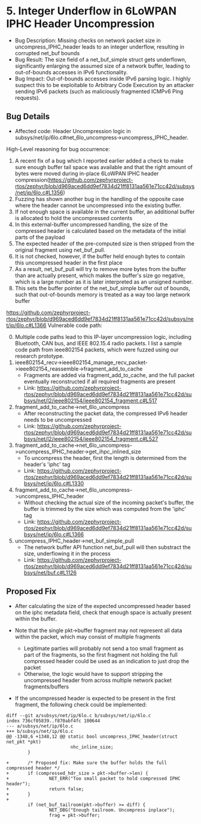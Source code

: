 # 5. Integer Underflow in 6LoWPAN IPHC Header Uncompression
- Bug Description: Missing checks on network packet size in uncompress_IPHC_header leads to an integer underflow, resulting in corrupted net_buf bounds
- Bug Result: The size field of a net_buf_simple struct gets underflown, significantly enlarging the assumed size of a network buffer, leading to out-of-bounds accesses in IPv6 functionality.
- Bug Impact: Out-of-bounds accesses inside IPv6 parsing logic. I highly suspect this to be exploitable to Arbitrary Code Execution by an attacker sending IPv6 packets (such as maliciously fragmented ICMPv6 Ping requests).

## Bug Details
- Affected code: Header Uncompression logic in subsys/net/ip/6lo.c#net_6lo_uncompress->uncompress_IPHC_header.

High-Level reasoning for bug occurrence:
1. A recent fix of a bug which I reported earlier added a check to make sure enough buffer tail space was available and that the right amount of bytes were moved during in-place 6LoWPAN IPHC header compression(https://github.com/zephyrproject-rtos/zephyr/blob/d969aced6dd9ef7834d21ff8131aa561e71cc42d/subsys/net/ip/6lo.c#L1356)
2. Fuzzing has shown another bug in the handling of the opposite case where the header cannot be uncompressed into the existing buffer.
3. If not enough space is available in the current buffer, an additional buffer is allocated to hold the uncompressed contents
4. In this external-buffer uncompressed handling, the size of the compressed header is calculated based on the metadata of the initial parts of the payload
5. The expected header of the pre-computed size is then stripped from the original fragment using net_buf_pull.
6. It is not checked, however, if the buffer held enough bytes to contain this uncompressed header in the first place
7. As a result, net_buf_pull will try to remove more bytes from the buffer than are actually present, which makes the buffer's size go negative, which is a large number as it is later interpreted as an unsigned number.
8. This sets the buffer pointer of the net_buf_simple buffer out of bounds, such that out-of-bounds memory is treated as a way too large network buffer

https://github.com/zephyrproject-rtos/zephyr/blob/d969aced6dd9ef7834d21ff8131aa561e71cc42d/subsys/net/ip/6lo.c#L1366
Vulnerable code path:

0. Multiple code paths lead to this IP-layer uncompression logic, including Bluetooth, CAN bus, and IEEE 802.15.4 radio packets. I list a sample code path from ieee802154 packets, which were fuzzed using our research prototype.
1. ieee802154_recv->ieee802154_manage_recv_packet->ieee802154_reassemble->fragment_add_to_cache
	- Fragments are added via fragment_add_to_cache, and the full packet eventually reconstructed if all required fragments are present
	- Link: https://github.com/zephyrproject-rtos/zephyr/blob/d969aced6dd9ef7834d21ff8131aa561e71cc42d/subsys/net/l2/ieee802154/ieee802154_fragment.c#L517
2. fragment_add_to_cache->net_6lo_uncompress
	- After reconstructing the packet data, the compressed IPv6 header needs to be uncompressed
	- Link: https://github.com/zephyrproject-rtos/zephyr/blob/d969aced6dd9ef7834d21ff8131aa561e71cc42d/subsys/net/l2/ieee802154/ieee802154_fragment.c#L527
3. fragment_add_to_cache->net_6lo_uncompress->uncompress_IPHC_header->get_ihpc_inlined_size
	- To uncompress the header, first the length is determined from the header's 'iphc' tag
	- Link: https://github.com/zephyrproject-rtos/zephyr/blob/d969aced6dd9ef7834d21ff8131aa561e71cc42d/subsys/net/ip/6lo.c#L1330
4. fragment_add_to_cache->net_6lo_uncompress->uncompress_IPHC_header
	- Without checking the actual size of the incoming packet's buffer, the buffer is trimmed by the size which was computed from the 'iphc' tag
	- Link: https://github.com/zephyrproject-rtos/zephyr/blob/d969aced6dd9ef7834d21ff8131aa561e71cc42d/subsys/net/ip/6lo.c#L1366
5. uncompress_IPHC_header->net_buf_simple_pull
	- The network buffer API function net_buf_pull will then substract the size, underflowing it in the process
	- Link: https://github.com/zephyrproject-rtos/zephyr/blob/d969aced6dd9ef7834d21ff8131aa561e71cc42d/subsys/net/buf.c#L1126

## Proposed Fix
- After calculating the size of the expected uncompressed header based on the iphc metadata field, check that enough space is actually present within the buffer.

- Note that the single pkt->buffer fragment may not represent all data within the packet, which may consist of multiple fragments
	- Legitimate parties will probably not send a too small fragment as part of the fragments, so the first fragment not holding the full compressed header could be used as an indication to just drop the packet
	- Otherwise, the logic would have to support stripping the uncompressed header from across multiple network packet fragments/buffers

- If the uncompressed header is expected to be present in the first fragment, the following check could be implemented:
```
diff --git a/subsys/net/ip/6lo.c b/subsys/net/ip/6lo.c
index 736cf05839..f870abf4fc 100644
--- a/subsys/net/ip/6lo.c
+++ b/subsys/net/ip/6lo.c
@@ -1348,6 +1348,12 @@ static bool uncompress_IPHC_header(struct net_pkt *pkt)
                        nhc_inline_size;
        }
 
+       /* Proposed fix: Make sure the buffer holds the full compressed header */
+       if (compressed_hdr_size > pkt->buffer->len) {
+               NET_ERR("Too small packet to hold compressed IPHC header");
+               return false;
+       }
+
        if (net_buf_tailroom(pkt->buffer) >= diff) {
                NET_DBG("Enough tailroom. Uncompress inplace");
                frag = pkt->buffer;

```